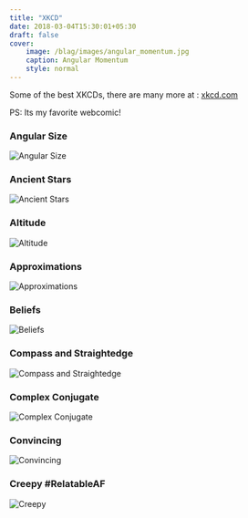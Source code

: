 ```yaml
---
title: "XKCD"
date: 2018-03-04T15:30:01+05:30
draft: false
cover:  
    image: /blag/images/angular_momentum.jpg
    caption: Angular Momentum
    style: normal
---
```


Some of the best XKCDs, there are many more at : [xkcd.com](https://xkcd.com/)

PS: Its my favorite webcomic!

### Angular Size
![Angular Size](https://imgs.xkcd.com/comics/angular_size_2x.png)

### Ancient Stars
![Ancient Stars](https://imgs.xkcd.com/comics/ancient_stars_2x.png)

### Altitude
![Altitude](https://imgs.xkcd.com/comics/altitude_2x.png)

### Approximations
![Approximations](https://imgs.xkcd.com/comics/approximations.png)

### Beliefs
![Beliefs](https://imgs.xkcd.com/comics/beliefs.jpg)

### Compass and Straightedge
![Compass and Straightedge](https://imgs.xkcd.com/comics/compass_and_straightedge.png)

### Complex Conjugate
![Complex Conjugate](https://imgs.xkcd.com/comics/complex_conjugate.png)

### Convincing
![Convincing](https://imgs.xkcd.com/comics/convincing.png)

### Creepy #RelatableAF
![Creepy](https://imgs.xkcd.com/comics/creepy.png)
